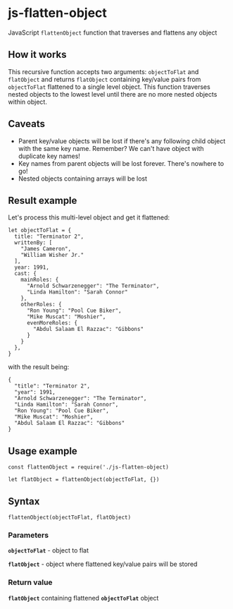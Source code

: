 # js-flatten-object
JavaScript `flattenObject` function that traverses and flattens any object 

## How it works
This recursive function accepts two arguments: `objectToFlat` and `flatObject` and returns `flatObject` containing key/value pairs from `objectToFlat` flattened to a single level object. This function traverses nested objects to the lowest level until there are no more nested objects within object.

## Caveats
* Parent key/value objects will be lost if there's any following child object with the same key name. Remember? We can't have object with duplicate key names!
* Key names from parent objects will be lost forever. There's nowhere to go!
* Nested objects containing arrays will be lost

## Result example
Let's process this multi-level object and get it flattened:

```
let objectToFlat = {
  title: "Terminator 2",
  writtenBy: [
    "James Cameron", 
    "William Wisher Jr."
  ],
  year: 1991,
  cast: {
    mainRoles: {
      "Arnold Schwarzenegger": "The Terminator",
      "Linda Hamilton": "Sarah Connor"
    },
    otherRoles: {
      "Ron Young": "Pool Cue Biker",
      "Mike Muscat": "Moshier",
      evenMoreRoles: {
        "Abdul Salaam El Razzac": "Gibbons"
      }
    }
  },
}
```

with the result being: 
```
{
  "title": "Terminator 2",
  "year": 1991,
  "Arnold Schwarzenegger": "The Terminator",
  "Linda Hamilton": "Sarah Connor",
  "Ron Young": "Pool Cue Biker",
  "Mike Muscat": "Moshier",
  "Abdul Salaam El Razzac": "Gibbons"
}
```

## Usage example
```
const flattenObject = require('./js-flatten-object)

let flatObject = flattenObject(objectToFlat, {})
```

## Syntax
```
flattenObject(objectToFlat, flatObject)
```

### Parameters
__`objectToFlat`__ - object to flat

__`flatObject`__ - object where flattened key/value pairs will be stored 

### Return value
__`flatObject`__ containing flattened __`objectToFlat`__ object 
